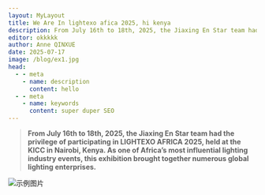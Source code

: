 ```yaml
---
layout: MyLayout
title: We Are In lightexo afica 2025, hi kenya
description: From July 16th to 18th, 2025, the Jiaxing En Star team had the privilege of participating in LIGHTEXO AFRICA 2025, held at the KICC in Nairobi, Kenya. As one of Africa’s most influential lighting industry events, this exhibition brought together numerous global lighting enterprises
editor: okkkkk
author: Anne QINXUE
date: 2025-07-17
image: /blog/ex1.jpg
head:
  - - meta
    - name: description
      content: hello
  - - meta
    - name: keywords
      content: super duper SEO
---
```





> **From July 16th to 18th, 2025, the Jiaxing En Star team had the privilege of participating in LIGHTEXO AFRICA 2025, held at the KICC in Nairobi, Kenya. As one of Africa’s most influential lighting industry events, this exhibition brought together numerous global lighting enterprises.**

![示例图片](/blog/ex1.jpg "这是一个示例图片")
